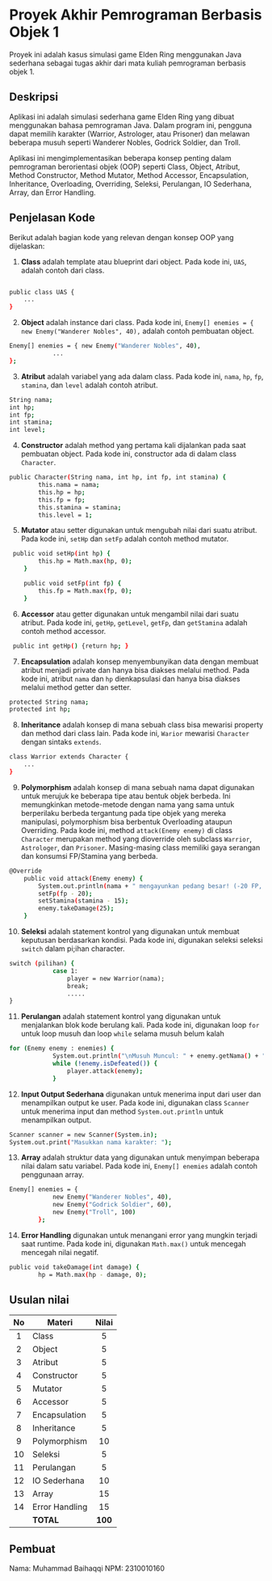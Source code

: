 # Proyek Akhir Pemrograman Berbasis Objek 1

Proyek ini adalah kasus simulasi game Elden Ring menggunakan Java sederhana sebagai tugas akhir dari mata kuliah pemrograman berbasis objek 1.

## Deskripsi

Aplikasi ini adalah simulasi sederhana game Elden Ring yang dibuat menggunakan bahasa pemrograman Java. Dalam program ini, pengguna dapat memilih karakter (Warrior, Astrologer, atau Prisoner) dan melawan beberapa musuh seperti Wanderer Nobles, Godrick Soldier, dan Troll.

Aplikasi ini mengimplementasikan beberapa konsep penting dalam pemrograman berorientasi objek (OOP) seperti Class, Object, Atribut, Method Constructor, Method Mutator, Method Accessor, Encapsulation, Inheritance, Overloading, Overriding, Seleksi, Perulangan, IO Sederhana, Array, dan Error Handling.

## Penjelasan Kode

Berikut adalah bagian kode yang relevan dengan konsep OOP yang dijelaskan:

1. **Class** adalah template atau blueprint dari object. Pada kode ini, `UAS`, adalah contoh dari class.

```bash

public class UAS {
    ...
}
```

2. **Object** adalah instance dari class. Pada kode ini, `Enemy[] enemies = { new Enemy("Wanderer Nobles", 40),` adalah contoh pembuatan object.

```bash
Enemy[] enemies = { new Enemy("Wanderer Nobles", 40),
            ...
};
```

3. **Atribut** adalah variabel yang ada dalam class. Pada kode ini, `nama`, `hp`, `fp`, `stamina`, dan `level` adalah contoh atribut.

```bash
String nama;
int hp;
int fp;
int stamina;
int level;
```

4. **Constructor** adalah method yang pertama kali dijalankan pada saat pembuatan object. Pada kode ini, constructor ada di dalam class `Character`.

```bash
public Character(String nama, int hp, int fp, int stamina) {
        this.nama = nama;
        this.hp = hp;
        this.fp = fp;
        this.stamina = stamina;
        this.level = 1;
```

5. **Mutator** atau setter digunakan untuk mengubah nilai dari suatu atribut. Pada kode ini, `setHp` dan `setFp` adalah contoh method mutator.

```bash
 public void setHp(int hp) {
        this.hp = Math.max(hp, 0);
    }

    public void setFp(int fp) {
        this.fp = Math.max(fp, 0);
    }
```

6. **Accessor** atau getter digunakan untuk mengambil nilai dari suatu atribut. Pada kode ini, `getHp`, `getLevel`, `getFp`, dan `getStamina` adalah contoh method accessor.

```bash
 public int getHp() {return hp; }
```

7. **Encapsulation** adalah konsep menyembunyikan data dengan membuat atribut menjadi private dan hanya bisa diakses melalui method. Pada kode ini, atribut `nama` dan `hp` dienkapsulasi dan hanya bisa diakses melalui method getter dan setter.

```bash
protected String nama;
protected int hp;
```

8. **Inheritance** adalah konsep di mana sebuah class bisa mewarisi property dan method dari class lain. Pada kode ini, `Warior` mewarisi `Character` dengan sintaks `extends`.

```bash
class Warrior extends Character {
    ...
}
```

9. **Polymorphism** adalah konsep di mana sebuah nama dapat digunakan untuk merujuk ke beberapa tipe atau bentuk objek berbeda. Ini memungkinkan metode-metode dengan nama yang sama untuk berperilaku berbeda tergantung pada tipe objek yang mereka manipulasi, polymorphism bisa berbentuk Overloading ataupun Overriding. Pada kode ini, method `attack(Enemy enemy)` di class `Character` merupakan method yang dioverride oleh subclass `Warrior`, `Astrologer`, dan `Prisoner`. Masing-masing class memiliki gaya serangan dan konsumsi FP/Stamina yang berbeda.


```bash
@Override
    public void attack(Enemy enemy) {
        System.out.println(nama + " mengayunkan pedang besar! (-20 FP, -15 ST)");
        setFp(fp - 20);
        setStamina(stamina - 15);
        enemy.takeDamage(25);
    }
```

10. **Seleksi** adalah statement kontrol yang digunakan untuk membuat keputusan berdasarkan kondisi. Pada kode ini, digunakan seleksi seleksi `switch` dalam pi;ihan character.

```bash
switch (pilihan) {
            case 1:
                player = new Warrior(nama);
                break;
                .....
}
```

11. **Perulangan** adalah statement kontrol yang digunakan untuk menjalankan blok kode berulang kali. Pada kode ini, digunakan loop `for` untuk loop musuh dan loop `while` selama musuh belum kalah

```bash
for (Enemy enemy : enemies) {
            System.out.println("\nMusuh Muncul: " + enemy.getNama() + " ");
            while (!enemy.isDefeated()) {
                player.attack(enemy);
            }
```

12. **Input Output Sederhana** digunakan untuk menerima input dari user dan menampilkan output ke user. Pada kode ini, digunakan class `Scanner` untuk menerima input dan method `System.out.println` untuk menampilkan output.

```bash
Scanner scanner = new Scanner(System.in);
System.out.print("Masukkan nama karakter: ");
```

13. **Array** adalah struktur data yang digunakan untuk menyimpan beberapa nilai dalam satu variabel. Pada kode ini, `Enemy[] enemies` adalah contoh penggunaan array.

```bash
Enemy[] enemies = {
            new Enemy("Wanderer Nobles", 40),
            new Enemy("Godrick Soldier", 60),
            new Enemy("Troll", 100)
        };
```

14. **Error Handling** digunakan untuk menangani error yang mungkin terjadi saat runtime. Pada kode ini, digunakan `Math.max()` untuk mencegah mencegah nilai negatif.

```bash
public void takeDamage(int damage) {
        hp = Math.max(hp - damage, 0);
```

## Usulan nilai

| No  | Materi         |  Nilai  |
| :-: | -------------- | :-----: |
|  1  | Class          |    5    |
|  2  | Object         |    5    |
|  3  | Atribut        |    5    |
|  4  | Constructor    |    5    |
|  5  | Mutator        |    5    |
|  6  | Accessor       |    5    |
|  7  | Encapsulation  |    5    |
|  8  | Inheritance    |    5    |
|  9  | Polymorphism   |   10    |
| 10  | Seleksi        |    5    |
| 11  | Perulangan     |    5    |
| 12  | IO Sederhana   |   10    |
| 13  | Array          |   15    |
| 14  | Error Handling |   15    |
|     | **TOTAL**      | **100** |

## Pembuat

Nama: Muhammad Baihaqqi
NPM: 2310010160
